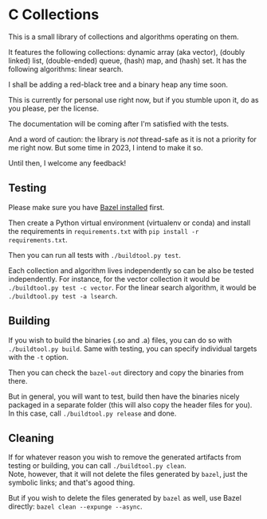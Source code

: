 # C Collections

This is a small library of collections and algorithms operating on them.

It features the following collections: dynamic array (aka vector), (doubly linked) list, (double-ended) queue, (hash) map, and (hash) set.
It has the following algorithms: linear search.

I shall be adding a red-black tree and a binary heap any time soon.

This is currently for personal use right now, but if you stumble upon it, do as you please, per the license.

The documentation will be coming after I'm satisfied with the tests.

And a word of caution: the library is _not_ thread-safe as it is not a priority for me right now.
But some time in 2023, I intend to make it so.

Until then, I welcome any feedback!

## Testing

Please make sure you have [Bazel installed](https://bazel.build/install/bazelisk) first.

Then create a Python virtual environment (virtualenv or conda) and install the requirements in `requirements.txt` with `pip install -r requirements.txt`.

Then you can run all tests with `./buildtool.py test`.

Each collection and algorithm lives independently so can be also be tested independently. For instance, for the vector collection it would be `./buildtool.py test -c vector`. For the linear search algorithm, it would be `./buildtool.py test -a lsearch`.

## Building

If you wish to build the binaries (.so and .a) files, you can do so with `./buildtool.py build`. Same with testing, you can specify individual targets with the `-t` option.

Then you can check the `bazel-out` directory and copy the binaries from there.

But in general, you will want to test, build then have the binaries nicely packaged in a separate folder (this will also copy the header files for you).  
In this case, call `./buildtool.py release` and done.

## Cleaning

If for whatever reason you wish to remove the generated artifacts from testing or building, you can call `./buildtool.py clean`.  
Note, however, that it will not delete the files generated by `bazel`, just the symbolic links; and that's agood thing.

But if you wish to delete the files generated by `bazel` as well, use Bazel directly: `bazel clean --expunge --async`.
